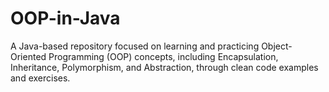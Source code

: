 # OOP-in-Java
A Java-based repository focused on learning and practicing Object-Oriented Programming (OOP) concepts, including Encapsulation, Inheritance, Polymorphism, and Abstraction, through clean code examples and exercises.
